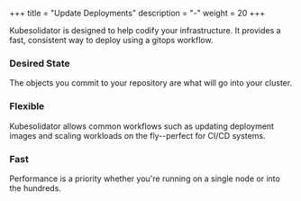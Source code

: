 +++
title = "Update Deployments"
description = "-"
weight = 20
+++

Kubesolidator is designed to help codify your infrastructure.  It provides a fast, consistent way to deploy using a gitops workflow.

### Desired State ###

The objects you commit to your repository are what will go into your cluster.

### Flexible ###

Kubesolidator allows common workflows such as updating deployment images and scaling workloads on the fly--perfect for CI/CD systems.

### Fast ###

Performance is a priority whether you're running on a single node or into the hundreds.
